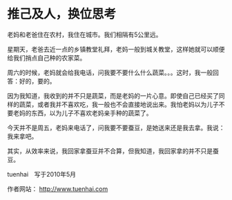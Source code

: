 # 推己及人，换位思考
 
老妈和老爸住在农村，我住在城市。我们相隔有5公里远。
 
星期天，老爸去近一点的乡镇教堂礼拜，老妈一般到城关教堂，这样她就可以顺便给我们捎点自己种的农家菜。
 
周六的时候，老妈就会给我电话，问我要不要什么什么蔬菜。。。这时，我一般回答：好的，要的。
 
因为我知道，我收到的并不只是蔬菜，而是老妈的一片心意。即使自己已经买了同样的蔬菜，或者我并不喜欢吃，我一般也不会直接地说出来。我怕老妈以为儿子不 要老妈的东西，以为儿子不喜欢老妈亲手种的蔬菜了。
 
今天并不是周五，老妈来电话了，问我要不要蚕豆，是她送来还是我去拿。我说：我来拿吧。
 
其实，从效率来说，我回家拿蚕豆并不合算，但我知道，我回家拿的并不只是蚕豆。

tuenhai　写于2010年5月


作者网站： http://www.tuenhai.com